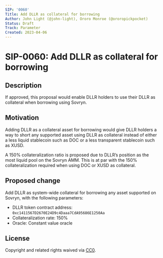 ```yaml
---
SIP: '0060'
Title: Add DLLR as collateral for borrowing
Author: John Light (@john-light), Ororo Monroe (@ororopickpocket)
Status: Draft
Track: Parameter
Created: 2023-04-06
---
```


# SIP-0060: Add DLLR as collateral for borrowing

## Description

If approved, this proposal would enable DLLR holders to use their DLLR as collateral when borrowing using Sovryn.

## Motivation

Adding DLLR as a collateral asset for borrowing would give DLLR holders a way to short any supported asset using DLLR as collateral instead of either a less liquid stablecoin such as DOC or a less transparent stablecoin such as XUSD.

A 150% collateralization ratio is proposed due to DLLR’s position as the most liquid pool on the Sovryn AMM. This is at par with the 150% collateralization required when using DOC or XUSD as collateral.

## Proposed change

Add DLLR as system-wide collateral for borrowing any asset supported on Sovryn, with the following parameters:
- DLLR token contract address: `0xc1411567D2670E24D9c4Daaa7CdA95686E1250Aa`  
- Collateralization rate: 150%  
- Oracle: Constant value oracle  

## License
Copyright and related rights waived via [CC0](https://creativecommons.org/publicdomain/zero/1.0/).
